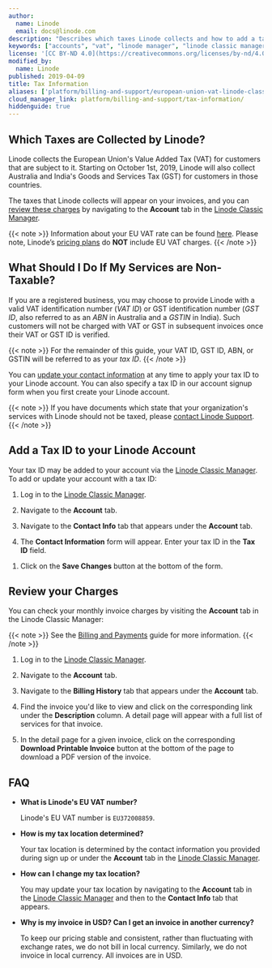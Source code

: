 ```yaml
---
author:
  name: Linode
  email: docs@linode.com
description: "Describes which taxes Linode collects and how to add a tax identification number to your account."
keywords: ["accounts", "vat", "linode manager", "linode classic manager", "manager", "taxes", "tax information", "usd", "vat id", "eu", "european union", "value added tax", "gst", "goods and services tax", "gst id", "tax id"]
license: '[CC BY-ND 4.0](https://creativecommons.org/licenses/by-nd/4.0)'
modified_by:
  name: Linode
published: 2019-04-09
title: Tax Information
aliases: ['platform/billing-and-support/european-union-vat-linode-classic-manager/']
cloud_manager_link: platform/billing-and-support/tax-information/
hiddenguide: true
---
```


## Which Taxes are Collected by Linode?

Linode collects the European Union's Value Added Tax (VAT) for customers that are subject to it. Starting on October 1st, 2019, Linode will also collect Australia and India's Goods and Services Tax (GST) for customers in those countries.

The taxes that Linode collects will appear on your invoices, and you can [review these charges](#review-your-charges) by navigating to the **Account** tab in the [Linode Classic Manager](https://manager.linode.com).

{{< note >}}
Information about your EU VAT rate can be found [here](https://ec.europa.eu/taxation_customs/business/vat_en). Please note, Linode’s [pricing plans](/docs/platform/billing-and-support/billing-and-payments/#linode-cloud-hosting-and-backups) do **NOT** include EU VAT charges.
{{< /note >}}

## What Should I Do If My Services are Non-Taxable?

If you are a registered business, you may choose to provide Linode with a valid VAT identification number (*VAT ID*) or GST identification number (*GST ID*, also referred to as an *ABN* in Australia and a *GSTIN* in India). Such customers will not be charged with VAT or GST in subsequent invoices once their VAT or GST ID is verified.

{{< note >}}
For the remainder of this guide, your VAT ID, GST ID, ABN, or GSTIN will be referred to as your *tax ID*.
{{< /note >}}

You can [update your contact information](#add-a-tax-id-to-your-linode-account) at any time to apply your tax ID to your Linode account. You can also specify a tax ID in our account signup form when you first create your Linode account.

{{< note >}}
If you have documents which state that your organization's services with Linode should not be taxed, please [contact Linode Support](/docs/platform/billing-and-support/support-classic-manager/#contacting-linode-support).
{{< /note >}}

## Add a Tax ID to your Linode Account

Your tax ID may be added to your account via the [Linode Classic Manager](https://manager.linode.com). To add or update your account with a tax ID:

1. Log in to the [Linode Classic Manager](https://manager.linode.com).

1. Navigate to the **Account** tab.

1. Navigate to the **Contact Info** tab that appears under the **Account** tab.

1. The **Contact Information** form will appear. Enter your tax ID in the **Tax ID** field.
<!-- The field is still labelled VAT Number in Classic Manager as of July 30, but that's going to be updated to "Tax ID". -->

1. Click on the **Save Changes** button at the bottom of the form.

## Review your Charges

You can check your monthly invoice charges by visiting the **Account** tab in the Linode Classic Manager:

{{< note >}}
See the [Billing and Payments](/docs/platform/billing-and-support/billing-and-payments-classic-manager/) guide for more information.
{{< /note >}}

1. Log in to the [Linode Classic Manager](https://manager.linode.com).

1. Navigate to the **Account** tab.

1. Navigate to the **Billing History** tab that appears under the **Account** tab.

1. Find the invoice you'd like to view and click on the corresponding link under the **Description** column. A detail page will appear with a full list of services for that invoice.

1. In the detail page for a given invoice, click on the corresponding **Download Printable Invoice** button at the bottom of the page to download a PDF version of the invoice.

## FAQ

-   **What is Linode's EU VAT number?**

    Linode's EU VAT number is `EU372008859`.

-   **How is my tax location determined?**

    Your tax location is determined by the contact information you provided during sign up or under the **Account** tab in the [Linode Classic Manager](https://manager.linode.com).

-   **How can I change my tax location?**

    You may update your tax location by navigating to the **Account** tab in the [Linode Classic Manager](https://manager.linode.com) and then to the **Contact Info** tab that appears.

-   **Why is my invoice in USD? Can I get an invoice in another currency?**

    To keep our pricing stable and consistent, rather than fluctuating with exchange rates, we do not bill in local currency. Similarly, we do not invoice in local currency. All invoices are in USD.
